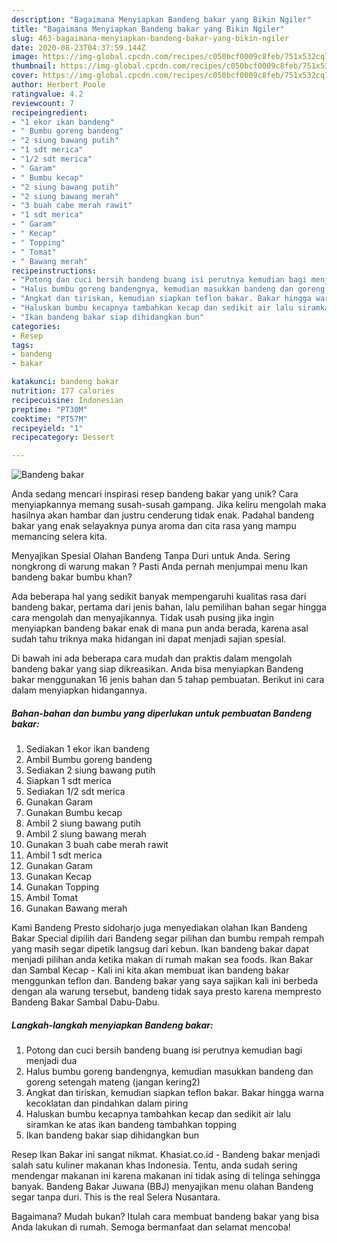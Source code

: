 ```yaml
---
description: "Bagaimana Menyiapkan Bandeng bakar yang Bikin Ngiler"
title: "Bagaimana Menyiapkan Bandeng bakar yang Bikin Ngiler"
slug: 463-bagaimana-menyiapkan-bandeng-bakar-yang-bikin-ngiler
date: 2020-08-23T04:37:59.144Z
image: https://img-global.cpcdn.com/recipes/c050bcf0009c8feb/751x532cq70/bandeng-bakar-foto-resep-utama.jpg
thumbnail: https://img-global.cpcdn.com/recipes/c050bcf0009c8feb/751x532cq70/bandeng-bakar-foto-resep-utama.jpg
cover: https://img-global.cpcdn.com/recipes/c050bcf0009c8feb/751x532cq70/bandeng-bakar-foto-resep-utama.jpg
author: Herbert Poole
ratingvalue: 4.2
reviewcount: 7
recipeingredient:
- "1 ekor ikan bandeng"
- " Bumbu goreng bandeng"
- "2 siung bawang putih"
- "1 sdt merica"
- "1/2 sdt merica"
- " Garam"
- " Bumbu kecap"
- "2 siung bawang putih"
- "2 siung bawang merah"
- "3 buah cabe merah rawit"
- "1 sdt merica"
- " Garam"
- " Kecap"
- " Topping"
- " Tomat"
- " Bawang merah"
recipeinstructions:
- "Potong dan cuci bersih bandeng buang isi perutnya kemudian bagi menjadi dua"
- "Halus bumbu goreng bandengnya, kemudian masukkan bandeng dan goreng setengah mateng (jangan kering2)"
- "Angkat dan tiriskan, kemudian siapkan teflon bakar. Bakar hingga warna kecoklatan dan pindahkan dalam piring"
- "Haluskan bumbu kecapnya tambahkan kecap dan sedikit air lalu siramkan ke atas ikan bandeng tambahkan topping"
- "Ikan bandeng bakar siap dihidangkan bun"
categories:
- Resep
tags:
- bandeng
- bakar

katakunci: bandeng bakar 
nutrition: 177 calories
recipecuisine: Indonesian
preptime: "PT30M"
cooktime: "PT57M"
recipeyield: "1"
recipecategory: Dessert

---
```



![Bandeng bakar](https://img-global.cpcdn.com/recipes/c050bcf0009c8feb/751x532cq70/bandeng-bakar-foto-resep-utama.jpg)

Anda sedang mencari inspirasi resep bandeng bakar yang unik? Cara menyiapkannya memang susah-susah gampang. Jika keliru mengolah maka hasilnya akan hambar dan justru cenderung tidak enak. Padahal bandeng bakar yang enak selayaknya punya aroma dan cita rasa yang mampu memancing selera kita.

Menyajikan Spesial Olahan Bandeng Tanpa Duri untuk Anda. Sering nongkrong di warung makan ? Pasti Anda pernah menjumpai menu Ikan bandeng bakar bumbu khan?

Ada beberapa hal yang sedikit banyak mempengaruhi kualitas rasa dari bandeng bakar, pertama dari jenis bahan, lalu pemilihan bahan segar hingga cara mengolah dan menyajikannya. Tidak usah pusing jika ingin menyiapkan bandeng bakar enak di mana pun anda berada, karena asal sudah tahu triknya maka hidangan ini dapat menjadi sajian spesial.


Di bawah ini ada beberapa cara mudah dan praktis dalam mengolah bandeng bakar yang siap dikreasikan. Anda bisa menyiapkan Bandeng bakar menggunakan 16 jenis bahan dan 5 tahap pembuatan. Berikut ini cara dalam menyiapkan hidangannya.

<!--inarticleads1-->

##### Bahan-bahan dan bumbu yang diperlukan untuk pembuatan Bandeng bakar:

1. Sediakan 1 ekor ikan bandeng
1. Ambil  Bumbu goreng bandeng
1. Sediakan 2 siung bawang putih
1. Siapkan 1 sdt merica
1. Sediakan 1/2 sdt merica
1. Gunakan  Garam
1. Gunakan  Bumbu kecap
1. Ambil 2 siung bawang putih
1. Ambil 2 siung bawang merah
1. Gunakan 3 buah cabe merah rawit
1. Ambil 1 sdt merica
1. Gunakan  Garam
1. Gunakan  Kecap
1. Gunakan  Topping
1. Ambil  Tomat
1. Gunakan  Bawang merah


Kami Bandeng Presto sidoharjo juga menyediakan olahan Ikan Bandeng Bakar Special dipilih dari Bandeng segar pilihan dan bumbu rempah rempah yang masih segar dipetik langsug dari kebun. Ikan bandeng bakar dapat menjadi pilihan anda ketika makan di rumah makan sea foods. Ikan Bakar dan Sambal Kecap - Kali ini kita akan membuat ikan bandeng bakar menggunkan teflon dan. Bandeng bakar yang saya sajikan kali ini berbeda dengan ala warung tersebut, bandeng tidak saya presto karena mempresto Bandeng Bakar Sambal Dabu-Dabu. 

<!--inarticleads2-->

##### Langkah-langkah menyiapkan Bandeng bakar:

1. Potong dan cuci bersih bandeng buang isi perutnya kemudian bagi menjadi dua
1. Halus bumbu goreng bandengnya, kemudian masukkan bandeng dan goreng setengah mateng (jangan kering2)
1. Angkat dan tiriskan, kemudian siapkan teflon bakar. Bakar hingga warna kecoklatan dan pindahkan dalam piring
1. Haluskan bumbu kecapnya tambahkan kecap dan sedikit air lalu siramkan ke atas ikan bandeng tambahkan topping
1. Ikan bandeng bakar siap dihidangkan bun


Resep Ikan Bakar ini sangat nikmat. Khasiat.co.id - Bandeng bakar menjadi salah satu kuliner makanan khas Indonesia. Tentu, anda sudah sering mendengar makanan ini karena makanan ini tidak asing di telinga sehingga banyak. Bandeng Bakar Juwana (BBJ) menyajikan menu olahan Bandeng segar tanpa duri. This is the real Selera Nusantara. 

Bagaimana? Mudah bukan? Itulah cara membuat bandeng bakar yang bisa Anda lakukan di rumah. Semoga bermanfaat dan selamat mencoba!
